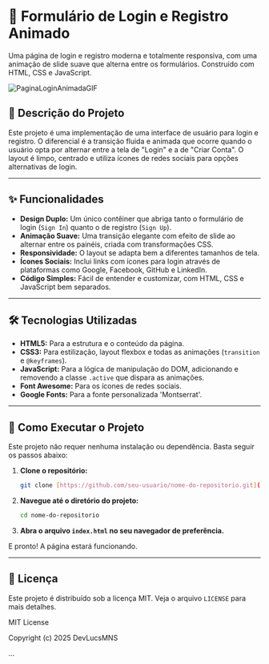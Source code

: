 # 🎨 Formulário de Login e Registro Animado

Uma página de login e registro moderna e totalmente responsiva, com uma animação de slide suave que alterna entre os formulários. Construído com HTML, CSS e JavaScript.

![PaginaLoginAnimadaGIF](https://github.com/user-attachments/assets/e30c3801-2d2f-4b1c-9598-a8278f3806c4)

## 📖 Descrição do Projeto

Este projeto é uma implementação de uma interface de usuário para login e registro. O diferencial é a transição fluida e animada que ocorre quando o usuário opta por alternar entre a tela de "Login" e a de "Criar Conta". O layout é limpo, centrado e utiliza ícones de redes sociais para opções alternativas de login.

---

## ✨ Funcionalidades

* **Design Duplo:** Um único contêiner que abriga tanto o formulário de login (`Sign In`) quanto o de registro (`Sign Up`).
* **Animação Suave:** Uma transição elegante com efeito de slide ao alternar entre os painéis, criada com transformações CSS.
* **Responsividade:** O layout se adapta bem a diferentes tamanhos de tela.
* **Ícones Sociais:** Inclui links com ícones para login através de plataformas como Google, Facebook, GitHub e LinkedIn.
* **Código Simples:** Fácil de entender e customizar, com HTML, CSS e JavaScript bem separados.

---

## 🛠️ Tecnologias Utilizadas

* **HTML5:** Para a estrutura e o conteúdo da página.
* **CSS3:** Para estilização, layout flexbox e todas as animações (`transition` e `@keyframes`).
* **JavaScript:** Para a lógica de manipulação do DOM, adicionando e removendo a classe `.active` que dispara as animações.
* **Font Awesome:** Para os ícones de redes sociais.
* **Google Fonts:** Para a fonte personalizada 'Montserrat'.

---

## 🚀 Como Executar o Projeto

Este projeto não requer nenhuma instalação ou dependência. Basta seguir os passos abaixo:

1.  **Clone o repositório:**
    ```bash
    git clone [https://github.com/seu-usuario/nome-do-repositorio.git](https://github.com/seu-usuario/nome-do-repositorio.git)
    ```
2.  **Navegue até o diretório do projeto:**
    ```bash
    cd nome-do-repositorio
    ```
3.  **Abra o arquivo `index.html` no seu navegador de preferência.**

E pronto! A página estará funcionando.

---

## 📜 Licença

Este projeto é distribuído sob a licença MIT. Veja o arquivo `LICENSE` para mais detalhes.

MIT License

Copyright (c) 2025 DevLucsMNS

...
